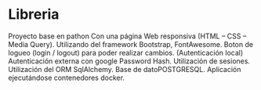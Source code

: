# Libreria
Proyecto base en pathon 
Con una página Web responsiva (HTML – CSS – Media Query).
Utilizando del framework Bootstrap, FontAwesome.
Boton de logueo (login / logout) para poder realizar cambios. (Autenticación local)
Autenticación externa con google
Password Hash.
Utilización de sesiones.
Utilización del ORM SqlAlchemy.
Base de datoPOSTGRESQL.
Aplicación ejecutándose contenedores docker.
